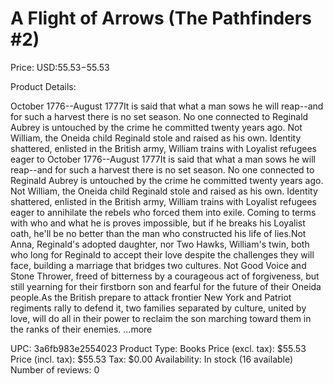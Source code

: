 # A Flight of Arrows (The Pathfinders #2)

Price: USD:$55.53-$55.53

Product Details:

October 1776--August 1777It is said that what a man sows he will reap--and for such a harvest there is no set season. No one connected to Reginald Aubrey is untouched by the crime he committed twenty years ago. Not William, the Oneida child Reginald stole and raised as his own. Identity shattered, enlisted in the British army, William trains with Loyalist refugees eager to October 1776--August 1777It is said that what a man sows he will reap--and for such a harvest there is no set season. No one connected to Reginald Aubrey is untouched by the crime he committed twenty years ago. Not William, the Oneida child Reginald stole and raised as his own. Identity shattered, enlisted in the British army, William trains with Loyalist refugees eager to annihilate the rebels who forced them into exile. Coming to terms with who and what he is proves impossible, but if he breaks his Loyalist oath, he'll be no better than the man who constructed his life of lies.Not Anna, Reginald's adopted daughter, nor Two Hawks, William's twin, both who long for Reginald to accept their love despite the challenges they will face, building a marriage that bridges two cultures. Not Good Voice and Stone Thrower, freed of bitterness by a courageous act of forgiveness, but still yearning for their firstborn son and fearful for the future of their Oneida people.As the British prepare to attack frontier New York and Patriot regiments rally to defend it, two families separated by culture, united by love, will do all in their power to reclaim the son marching toward them in the ranks of their enemies. ...more

UPC: 3a6fb983e2554023
Product Type: Books
Price (excl. tax): $55.53
Price (incl. tax): $55.53
Tax: $0.00
Availability: In stock (16 available)
Number of reviews: 0